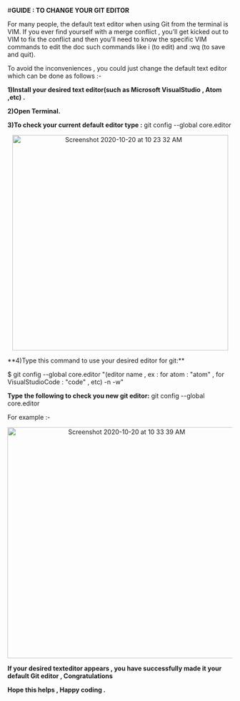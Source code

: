 #**GUIDE : TO CHANGE YOUR GIT EDITOR** 

For many people, the default text editor when using Git from the terminal is VIM.
If you ever find yourself with a merge conflict , you’ll get kicked out to VIM to fix the conflict and then you’ll need to know the specific VIM commands 
to edit the doc such commands like i (to edit) and :wq (to save and quit). 

To avoid the inconveniences , you could just change the default text editor which can be done as follows :-

**1)Install your desired text editor(such as Microsoft VisualStudio , Atom ,etc) .**

**2)Open Terminal.**

**3)To check your current default editor type :** git config --global core.editor 

<p align="center">
<img width="483" alt="Screenshot 2020-10-20 at 10 23 32 AM" src="https://user-images.githubusercontent.com/58665834/96541764-50959a80-12be-11eb-8121-31850b789c2f.png">
</p>
**4)Type this command to use your desired editor for git:**

$ git config --global core.editor "(editor name , ex : for atom : "atom" , for VisualStudioCode : "code" , etc) -n -w" 

**Type the following to check you new git editor:** git config --global core.editor

For example :-

<p align="center">
<img width="518" alt="Screenshot 2020-10-20 at 10 33 39 AM" src="https://user-images.githubusercontent.com/58665834/96542460-bc2c3780-12bf-11eb-86d7-47ee2899fc00.png">
</p>

**If your desired texteditor appears , you have successfully made it your default Git editor , Congratulations**

**Hope this helps , Happy coding .**
